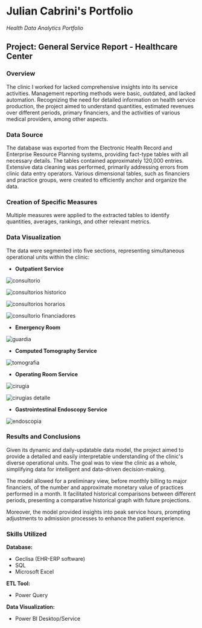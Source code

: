 # Julian Cabrini's Portfolio
*Health Data Analytics Portfolio*

## Project: General Service Report - Healthcare Center

### Overview
The clinic I worked for lacked comprehensive insights into its service activities. Management reporting methods were basic, outdated, and lacked automation. Recognizing the need for detailed information on health service production, the project aimed to understand quantities, estimated revenues over different periods, primary financiers, and the activities of various medical providers, among other aspects.

### Data Source
The database was exported from the Electronic Health Record and Enterprise Resource Planning systems, providing fact-type tables with all necessary details. The tables contained approximately 120,000 entries. Extensive data cleaning was performed, primarily addressing errors from clinic data entry operators. Various dimensional tables, such as financiers and practice groups, were created to efficiently anchor and organize the data.

### Creation of Specific Measures
Multiple measures were applied to the extracted tables to identify quantities, averages, rankings, and other relevant metrics.

### Data Visualization
The data were segmented into five sections, representing simultaneous operational units within the clinic:

- **Outpatient Service**

![consultorio](https://github.com/juliancabrini/portfolio/assets/152528339/c463bbe4-f9cb-44d9-8f20-356b815cc245)

![consultorios historico](https://github.com/juliancabrini/portfolio/assets/152528339/0cad8182-015e-42c9-b0bc-eea3329489e0)

![consultorios horarios](https://github.com/juliancabrini/portfolio/assets/152528339/22d500e8-eff2-4cf0-8a0f-8ded0e0ea701)

![consultorio financiadores](https://github.com/juliancabrini/portfolio/assets/152528339/3dcee645-5da8-4f37-b111-dfd775f888c8)

- **Emergency Room**

![guardia](https://github.com/juliancabrini/portfolio/assets/152528339/e6f77ac3-84aa-4822-bff0-756c6732dd4c)

- **Computed Tomography Service**

![tomografia](https://github.com/juliancabrini/portfolio/assets/152528339/a9a7a791-197f-4474-b08d-8fb71cc6d5aa)

- **Operating Room Service**

![cirugia](https://github.com/juliancabrini/portfolio/assets/152528339/56390fb5-cd14-4ae2-abc9-6343e2107d92)

![cirugias detalle](https://github.com/juliancabrini/portfolio/assets/152528339/fb27a7c3-625e-4ad7-855b-912af4922e0f)

- **Gastrointestinal Endoscopy Service**

![endoscopia](https://github.com/juliancabrini/portfolio/assets/152528339/b3c7f196-7082-4505-a18d-2f492aac35a7)

### Results and Conclusions
Given its dynamic and daily-updatable data model, the project aimed to provide a detailed and easily interpretable understanding of the clinic's diverse operational units. The goal was to view the clinic as a whole, simplifying data for intelligent and data-driven decision-making.

The model allowed for a preliminary view, before monthly billing to major financiers, of the number and approximate monetary value of practices performed in a month. It facilitated historical comparisons between different periods, presenting a comparative historical graph with future projections.

Moreover, the model provided insights into peak service hours, prompting adjustments to admission processes to enhance the patient experience.

### Skills Utilized

**Database:**
- Geclisa (EHR-ERP software)
- SQL
- Microsoft Excel

**ETL Tool:**
- Power Query

**Data Visualization:**
- Power BI Desktop/Service
